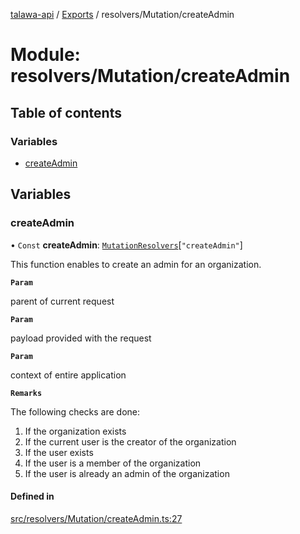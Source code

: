 [talawa-api](../README.md) / [Exports](../modules.md) / resolvers/Mutation/createAdmin

# Module: resolvers/Mutation/createAdmin

## Table of contents

### Variables

- [createAdmin](resolvers_Mutation_createAdmin.md#createadmin)

## Variables

### createAdmin

• `Const` **createAdmin**: [`MutationResolvers`](types_generatedGraphQLTypes.md#mutationresolvers)[``"createAdmin"``]

This function enables to create an admin for an organization.

**`Param`**

parent of current request

**`Param`**

payload provided with the request

**`Param`**

context of entire application

**`Remarks`**

The following checks are done:

1. If the organization exists
2. If the current user is the creator of the organization
3. If the user exists
4. If the user is a member of the organization
5. If the user is already an admin of the organization

#### Defined in

[src/resolvers/Mutation/createAdmin.ts:27](https://github.com/PalisadoesFoundation/talawa-api/blob/cf57ca9/src/resolvers/Mutation/createAdmin.ts#L27)
